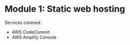 <!SLIDE >
# Module 1: Static web hosting

Services covered:

* AWS CodeCommit
* AWS Amplify Console
